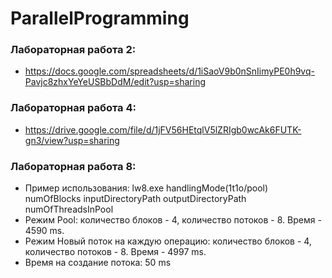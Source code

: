 # ParallelProgramming
### Лабораторная работа 2: 
- https://docs.google.com/spreadsheets/d/1iSaoV9b0nSnIimyPE0h9vq-Pavjc8zhxYeYeUSBbDdM/edit?usp=sharing           
### Лабораторная работа 4: 
- https://drive.google.com/file/d/1jFV56HEtqlV5lZRIgb0wcAk6FUTK-gn3/view?usp=sharing                     
### Лабораторная работа 8:
  - Пример использования: lw8.exe handlingMode(1t1o/pool) numOfBlocks inputDirectoryPath outputDirectoryPath numOfThreadsInPool
  - Режим Pool: количество блоков - 4, количество потоков - 8. Время - 4590 ms.
  - Режим Новый поток на каждую операцию: количество блоков - 4, количество потоков - 8. Время - 4997 ms.
  - Время на создание потока: 50 ms
